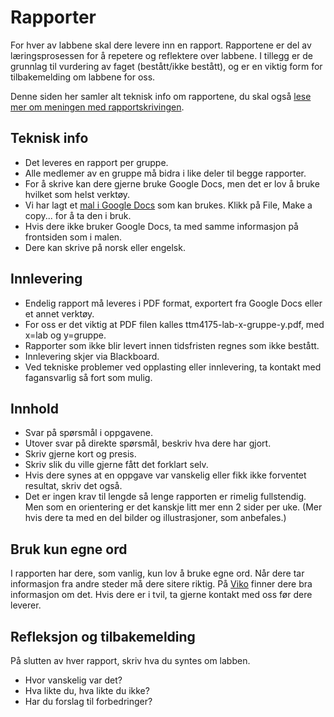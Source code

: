 # Rapporter

For hver av labbene skal dere levere inn en rapport. Rapportene er del av læringsprosessen for å repetere og reflektere over labbene. I tillegg er de grunnlag til vurdering av faget (bestått/ikke bestått), og er en viktig form for tilbakemelding om labbene for oss.

Denne siden her samler alt teknisk info om rapportene, du skal også [lese mer om meningen med rapportskrivingen](../om-rapportskriving/). 

## Teknisk info

  * Det leveres en rapport per gruppe.
  * Alle medlemer av en gruppe må bidra i like deler til begge rapporter.
  * For å skrive kan dere gjerne bruke Google Docs, men det er lov å bruke hvilket som helst verktøy.
  * Vi har lagt et [mal i Google Docs](https://docs.google.com/document/d/1x8_8mBo4aPcozmXyrsjqivVjKW5vXxwN4EAglvT2pwk/edit?usp=sharing) som kan brukes. Klikk på File, Make a copy... for å ta den i bruk.
  * Hvis dere ikke bruker Google Docs, ta med samme informasjon på frontsiden som i malen.
  * Dere kan skrive på norsk eller engelsk.

## Innlevering

* Endelig rapport må leveres i PDF format, exportert fra Google Docs eller et annet verktøy.
* For oss er det viktig at PDF filen kalles ttm4175-lab-x-gruppe-y.pdf, med x=lab og y=gruppe.
* Rapporter som ikke blir levert innen tidsfristen regnes som ikke bestått.
* Innlevering skjer via Blackboard.
* Ved tekniske problemer ved opplasting eller innlevering, ta kontakt med fagansvarlig så fort som mulig.

## Innhold

* Svar på spørsmål i oppgavene.
* Utover svar på direkte spørsmål, beskriv hva dere har gjort.
* Skriv gjerne kort og presis.
* Skriv slik du ville gjerne fått det forklart selv.
* Hvis dere synes at en oppgave var vanskelig eller fikk ikke forventet resultat, skriv det også.
* Det er ingen krav til lengde så lenge rapporten er rimelig fullstendig. Men som en orientering er det kanskje litt mer enn 2 sider per uke. (Mer hvis dere ta med en del bilder og illustrasjoner, som anbefales.)

## Bruk kun egne ord

I rapporten har dere, som vanlig, kun lov å bruke egne ord.
Når dere tar informasjon fra andre steder må dere sitere riktig. På [Viko](http://www.ntnu.no/viko/oppgave/brukekilder) finner dere bra informasjon om det.
Hvis dere er i tvil, ta gjerne kontakt med oss før dere leverer.

## Refleksjon og tilbakemelding

På slutten av hver rapport, skriv hva du syntes om labben.
* Hvor vanskelig var det?
* Hva likte du, hva likte du ikke?
* Har du forslag til forbedringer?